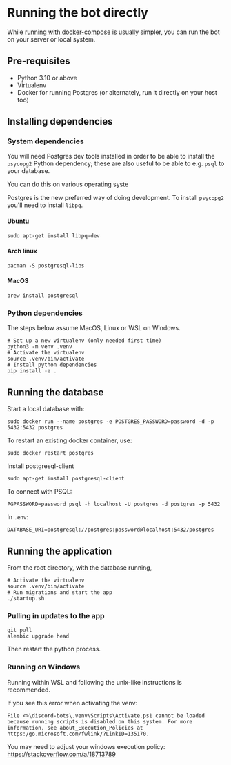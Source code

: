 # Running the bot directly

While [running with docker-compose](./RUNNING_WITH_DOCKER_COMPOSE.md) is usually
simpler, you can run the bot on your server or local system.

## Pre-requisites

* Python 3.10 or above
* Virtualenv
* Docker for running Postgres (or alternately, run it directly on your host too)

## Installing dependencies

### System dependencies

You will need Postgres dev tools installed in order to be able to install the
`psycopg2` Python dependency; these are also useful to be able to e.g. `psql` to
your database.

You can do this on various operating syste

Postgres is the new preferred way of doing development. To install `psycopg2`
you'll need to install `libpq`.

#### Ubuntu
```
sudo apt-get install libpq-dev
```

#### Arch linux
```
pacman -S postgresql-libs
```

#### MacOS
```
brew install postgresql
```

### Python dependencies

The steps below assume MacOS, Linux or WSL on Windows.

```
# Set up a new virtualenv (only needed first time)
python3 -m venv .venv
# Activate the virtualenv
source .venv/bin/activate
# Install python dependencies
pip install -e .
```

## Running the database

Start a local database with:
```
sudo docker run --name postgres -e POSTGRES_PASSWORD=password -d -p 5432:5432 postgres
```

To restart an existing docker container, use:
```
sudo docker restart postgres
```

Install postgresql-client
```
sudo apt-get install postgresql-client
```

To connect with PSQL:
```
PGPASSWORD=password psql -h localhost -U postgres -d postgres -p 5432
```

In `.env`:
```
DATABASE_URI=postgresql://postgres:password@localhost:5432/postgres
```

## Running the application

From the root directory, with the database running,
```
# Activate the virtualenv
source .venv/bin/activate
# Run migrations and start the app
./startup.sh
```

### Pulling in updates to the app

```
git pull
alembic upgrade head
```

Then restart the python process.

### Running on Windows

Running within WSL and following the unix-like instructions is recommended.

If you see this error when activating the venv:
  ```
  File <>\discord-bots\.venv\Scripts\Activate.ps1 cannot be loaded because running scripts is disabled on this system. For more information, see about_Execution_Policies at https:/go.microsoft.com/fwlink/?LinkID=135170.
  ```
You may need to adjust your windows execution policy:
https://stackoverflow.com/a/18713789